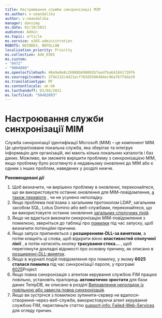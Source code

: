 ```yaml
---
title: Настроювання служби синхронізації МІМ
ms.author: v-smandalika
author: v-smandalika
manager: dansimp
ms.date: 02/19/2021
audience: Admin
ms.topic: article
ms.service: o365-administration
ROBOTS: NOINDEX, NOFOLLOW
localization_priority: Priority
ms.collection: Adm_O365
ms.custom:
- "8472"
- "9004688"
ms.openlocfilehash: 48e9a0e8c26088b690092bfaedfba641841739f6
ms.sourcegitcommit: 379e132c4d21ecf703d5506484ec96a767fdda39
ms.translationtype: MT
ms.contentlocale: uk-UA
ms.lasthandoff: 03/04/2021
ms.locfileid: "50482893"
---
```

# <a name="configure-mim-sync-service"></a>Настроювання служби синхронізації МІМ

Служба синхронізації ідентифікації Microsoft (МІМ) – це компонент МІМ. Це централізоване локальна служба, яка зберігає та інтегрує інформацію для організацій, які мають кілька локальних каталогів і баз даних. Можливо, ви зможете вирішити проблему з синхронізацією МІМ, якщо проблему було розглянуто в недавньому оновленні до МІМ або є одним з інших проблем, наведених у розділі нижче.

**Рекомендовані дії**

1. Щоб визначити, чи вирішено проблему в оновленні, переконайтеся, що ви використовуєте останнє оновлення для МІМ-повідомлення, [а також перевірте](https://docs.microsoft.com/microsoft-identity-manager/reference/version-history) , чи не усунено неполадку.
2. Якщо проблема пов'язана з загальним протоколом LDAP, загальним засобом SQL, Lotus Domino або веб-службами, переконайтеся, що ви використовуєте останнє оновлення [загальних сполучних ліній](https://docs.microsoft.com/microsoft-identity-manager/reference/microsoft-identity-manager-2016-connector-version-history).
3. Якщо не вдається виконати синхронізацію МІМ-повідомлення з помилкою, зверніться до таблиці про [помилки](https://docs.microsoft.com/microsoft-identity-manager/reference/maerrorcodes) під час запуску, щоб визначити потенційні причини.
4. Якщо запуск припиняється з **розширенням-DLL-за винятком**, а потім клацніть ці слова, щоб відкрити вікно **властивостей сполучної лінії** , а потім натисніть кнопку **трасування стека...** , щоб переглянути докладні відомості про основну причину, як описано в [розширенні-DLL-виняток](https://social.technet.microsoft.com/wiki/contents/articles/7515.fim-troubleshooting-extension-dll-exception.aspx).
5. Якщо в журналі подій повідомлення про помилку, у якому **6025 сталася помилка** під час синхронізації пароля, у програмі [6025](https://social.technet.microsoft.com/wiki/contents/articles/4159.pcns-troubleshooting-event-id-6025.aspx)Project
6. Якщо повна синхронізація з агентом керування службою FIM працює повільно, установіть прапорець **автоматично зростати** для бази даних TempDB, як описано в розділі [Виправлення неполадок із повільною або зависла повна синхронізація](https://social.technet.microsoft.com/wiki/contents/articles/14713.troubleshooting-fim-performance-slow-or-hanging-full-synchronization.aspx).
7. Якщо ви зустрічся з помилкою зупинити-сервер не вдалося-створення-через-веб-служби, використовуючи агент керування службою FIM, перегляньте статтю [support-info: Failed-Web-Services](https://docs.microsoft.com/archive/blogs/iamsupport/support-info-fimma-failed-creation-via-web-services) для огляду причин.

